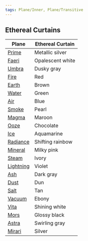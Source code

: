 ```yaml
---
tags: Plane/Inner, Plane/Transitive
---
```


## Ethereal Curtains
| Plane                               | Ethereal Curtain |
| ----------------------------------- | ---------------- |
| [Prime](Prime.md)            | Metallic silver  |
| [Faeri](Faeri.md)            | Opalescent white |
| [Umbra](Umbra.md)          | Dusky gray       |
| [Fire](Plane%20of%20Fire.md)           | Red              |
| [Earth](Plane%20of%20Earth.md)         | Brown            |
| [Water](Plane%20of%20Water.md)         | Green            |
| [Air](Plane%20of%20Air.md)             | Blue             |
| [Smoke](Plane%20of%20Smoke.md)         | Pearl            |
| [Magma](Plane%20of%20Magma.md)         | Maroon           |
| [Ooze](Plane%20of%20Ooze.md)           | Chocolate        |
| [Ice](Plane%20of%20Ice.md)             | Aquamarine       |
| [Radiance](Plane%20of%20Radiance.md)   | Shifting rainbow |
| [Mineral](Plane%20of%20Minerals.md)     | Milky pink       |
| [Steam](Plane%20of%20Steam.md)         | Ivory            |
| [Lightning](Plane%20of%20Lightning.md) | Violet           |
| [Ash](Plane%20of%20Ash.md)             | Dark gray        |
| [Dust](Plane%20of%20Dust.md)           | Dun              |
| [Salt](Plane%20of%20Salt.md)           | Tan              |
| [Vacuum](Plane%20of%20Vacuum.md)       | Ebony            |
| [Vita](Vita.md)   | Shining white    |
| [Mors](Mors.md)   | Glossy black     |
| [Astra](Astra.md)            | Swirling gray    |
| [Mirari](Mirari.md)      | Silver           |
